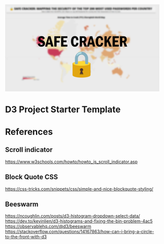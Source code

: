 ![](thumbnail.png)
# D3 Project Starter Template

# References
## Scroll indicator
https://www.w3schools.com/howto/howto_js_scroll_indicator.asp <br>
## Block Quote CSS
https://css-tricks.com/snippets/css/simple-and-nice-blockquote-styling/ <br>
## Beeswarm
https://ncoughlin.com/posts/d3-histogram-dropdown-select-data/<br>
https://dev.to/kevinlien/d3-histograms-and-fixing-the-bin-problem-4ac5 <br>
https://observablehq.com/@d3/beeswarm
https://stackoverflow.com/questions/14167863/how-can-i-bring-a-circle-to-the-front-with-d3
